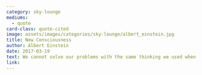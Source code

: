 ```yaml
---
category: sky-lounge
mediums:
  - quote
card-class: quote-cited
image: assets/images/categories/sky-lounge/albert_einstein.jpg
title: New Consciousness
author: Albert Einstein
date: 2017-03-19
text: We cannot solve our problems with the same thinking we used when creating them.
link:
---
```

